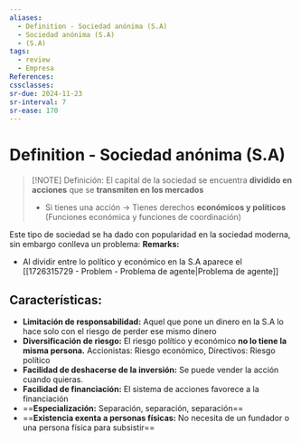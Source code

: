```yaml
---
aliases:
  - Definition - Sociedad anónima (S.A)
  - Sociedad anónima (S.A)
  - (S.A)
tags:
  - review
  - Empresa
References: 
cssclasses:
sr-due: 2024-11-23
sr-interval: 7
sr-ease: 170
---
```

# Definition - Sociedad anónima (S.A)

> [!NOTE] Definición:
> El capital de la sociedad se encuentra **dividido en acciones** que se **transmiten en los mercados**
> + Si tienes una acción → Tienes derechos **económicos y políticos** (Funciones económica y funciones de coordinación)

Este tipo de sociedad se ha dado con popularidad en la sociedad moderna, sin embargo conlleva un problema: 
**Remarks:** 
+ Al dividir entre lo político y económico en la S.A aparece el [[1726315729 - Problem - Problema de agente|Problema de agente]]

## Características:
+ **Limitación de responsabilidad:** Aquel que pone un dinero en la S.A lo hace solo con el riesgo de perder ese mismo dinero 
+ **Diversificación de riesgo:** El riesgo político y económico **no lo tiene la misma persona.** Accionistas: Riesgo económico, Directivos: Riesgo político
+ **Facilidad de deshacerse de la inversión:** Se puede vender la acción cuando quieras.
+ **Facilidad de financiación:** El sistema de acciones favorece a la financiación
+ ==**Especialización:** Separación, separación, separación==
+ ==**Existencia exenta a personas físicas:** No necesita de un fundador o una persona física para subsistir==